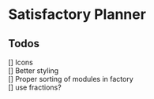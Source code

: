 # Satisfactory Planner

## Todos

[] Icons  
[] Better styling  
[] Proper sorting of modules in factory  
[] use fractions?
